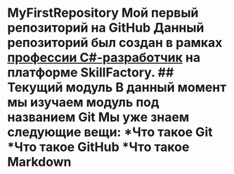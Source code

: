 # MyFirstRepository Мой первый репозиторий на GitHub Данный репозиторий был создан в рамках [профессии C#-разработчик](https://skillfactory.ru/csharp) на платформе SkillFactory. ## Текущий модуль  В данный момент мы изучаем модуль под названием **Git** Мы уже знаем следующие вещи: *Что такое Git *Что такое GitHub *Что такое Markdown
